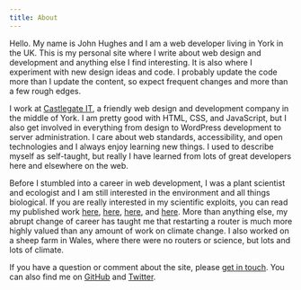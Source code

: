 ```yaml
---
title: About
---
```


Hello. My name is John Hughes and I am a web developer living in York in the UK. This is my personal site where I write about web design and development and anything else I find interesting. It is also where I experiment with new design ideas and code. I probably update the code more than I update the content, so expect frequent changes and more than a few rough edges.

I work at [Castlegate IT][1], a friendly web design and development company in the middle of York. I am pretty good with HTML, CSS, and JavaScript, but I also get involved in everything from design to WordPress development to server administration. I care about web standards, accessibility, and open technologies and I always enjoy learning new things. I used to describe myself as self-taught, but really I have learned from lots of great developers here and elsewhere on the web.

Before I stumbled into a career in web development, I was a plant scientist and ecologist and I am still interested in the environment and all things biological. If you are really interested in my scientific exploits, you can read my published work [here][2], [here][3], [here][4], and [here][5]. More than anything else, my abrupt change of career has taught me that restarting a router is much more highly valued than any amount of work on climate change. I also worked on a sheep farm in Wales, where there were no routers or science, but lots and lots of climate.

If you have a question or comment about the site, please [get in touch][6]. You can also find me on [GitHub][7] and [Twitter][8].

[1]: http://www.castlegateit.co.uk/
[2]: http://www.cell.com/trends/plant-science/abstract/S1360-1385%2808%2900225-2
[3]: http://onlinelibrary.wiley.com/doi/10.1111/j.1469-8137.2008.02727.x/full
[4]: http://rstb.royalsocietypublishing.org/content/365/1554/2991.full
[5]: http://eu.wiley.com/WileyCDA/WileyTitle/productCd-3527325484.html
[6]: /contact/
[7]: https://github.com/johnkhughes
[8]: https://twitter.com/johnkhughes
